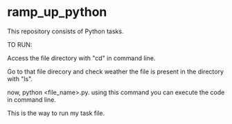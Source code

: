 # ramp_up_python
This repository consists of Python tasks. 

TO RUN:

Access the file directory with "cd" in command line.

Go to that file direcory and check weather the file is present in the directory with "ls".

now, python <file_name>.py. using this command you can execute the code in command line.

This is the way to run my task file.
